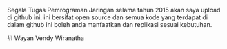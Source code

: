 Segala Tugas Pemrograman Jaringan selama tahun 2015 akan saya upload di github ini.
ini bersifat open source dan semua kode yang terdapat di dalam github ini boleh anda manfaatkan dan replikasi sesuai kebutuhan.

#I Wayan Vendy Wiranatha
